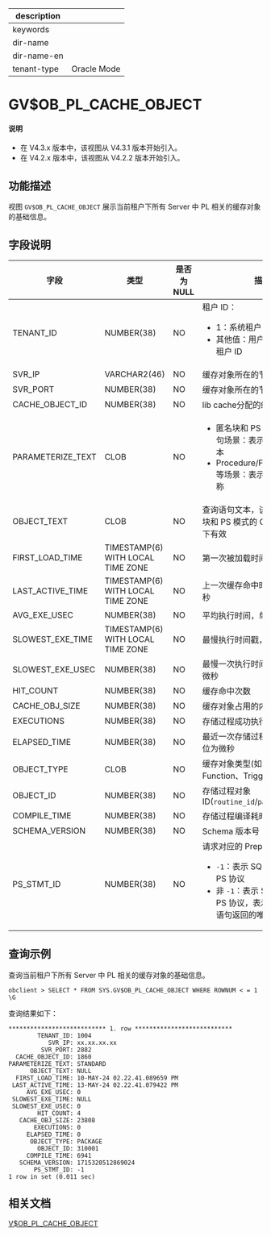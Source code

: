 |description||
|---|---|
|keywords||
|dir-name||
|dir-name-en||
|tenant-type| Oracle Mode |

# GV$OB_PL_CACHE_OBJECT

<main id="notice" type='explain'>
  <h4>说明</h4>
  <ul><li>在 V4.3.x 版本中，该视图从 V4.3.1 版本开始引入。</li><li>在 V4.2.x 版本中，该视图从 V4.2.2 版本开始引入。</li></ul>
</main>

## 功能描述

视图 `GV$OB_PL_CACHE_OBJECT` 展示当前租户下所有 Server 中 PL 相关的缓存对象的基础信息。

## 字段说明

| **字段** | **类型** | **是否为 NULL** | **描述** |
| ---- | ---- | ---- | ---- |
| TENANT_ID         | NUMBER(38)         | NO   |  租户 ID：<ul><li>1：系统租户 ID  </li><li>其他值：用户租户或者 Meta 租户 ID </li></ul>   |
| SVR_IP            | VARCHAR2(46)       | NO   |  缓存对象所在的节点地址   |
| SVR_PORT          | NUMBER(38)         | NO   |  缓存对象所在的节点端口   |
| CACHE_OBJECT_ID   | NUMBER(38)         | NO   |  lib cache分配的缓存对象id   |
| PARAMETERIZE_TEXT | CLOB               | NO   |  <ul><li>匿名块和 PS 模式的 CALL 语句场景：表示参数化 SQL 文本  </li><li>Procedure/Fuction/Package 等场景：表示存储过程对象名称 </li></ul>    |
| OBJECT_TEXT       | CLOB               | NO   |  查询语句文本，该字段仅在匿名块和 PS 模式的 CALL 语句场景下有效   |
| FIRST_LOAD_TIME   | TIMESTAMP(6) WITH LOCAL TIME ZONE     | NO   |  第一次被加载时间，单位为微秒  |
| LAST_ACTIVE_TIME  | TIMESTAMP(6) WITH LOCAL TIME ZONE     | NO   |  上一次缓存命中时间，单位为微秒   |
| AVG_EXE_USEC      | NUMBER(38)         | NO   |  平均执行时间，单位为微秒   |
| SLOWEST_EXE_TIME  | TIMESTAMP(6) WITH LOCAL TIME ZONE     | NO   |  最慢执行时间戳，单位为微秒   |
| SLOWEST_EXE_USEC  | NUMBER(38)         | NO   |  最慢一次执行时间耗时，单位为微秒  |
| HIT_COUNT         | NUMBER(38)         | NO   |  缓存命中次数   |
| CACHE_OBJ_SIZE    | NUMBER(38)         | NO   |  缓存对象占用的内存大小   |
| EXECUTIONS        | NUMBER(38)         | NO   |  存储过程成功执行的次数   |
| ELAPSED_TIME      | NUMBER(38)         | NO   |  最近一次存储过程执行时间，单位为微秒   |
| OBJECT_TYPE       | CLOB               | NO   |  缓存对象类型(如：Procedure、Function、Trigger 等)   |
| OBJECT_ID         | NUMBER(38)         | NO   |  存储过程对象 ID(`routine_id`/`package_id`)   |
| COMPILE_TIME      | NUMBER(38)         | NO   |  存储过程编译耗时，单位为微秒   |
| SCHEMA_VERSION    | NUMBER(38)         | NO   |  Schema 版本号   |
| PS_STMT_ID        | NUMBER(38)         | NO   |  请求对应的 Prepare ID：<ul><li>`-1`：表示 SQL 语句没有使用 PS 协议  </li><li>非 `-1`：表示 SQL 语句使用了 PS 协议，表示 PS 协议对该语句返回的唯一标志    |

## 查询示例

查询当前租户下所有 Server 中 PL 相关的缓存对象的基础信息。

```shell
obclient > SELECT * FROM SYS.GV$OB_PL_CACHE_OBJECT WHERE ROWNUM < = 1 \G
```

查询结果如下：

```shell
*************************** 1. row ***************************
        TENANT_ID: 1004
           SVR_IP: xx.xx.xx.xx
         SVR_PORT: 2882
  CACHE_OBJECT_ID: 1860
PARAMETERIZE_TEXT: STANDARD
      OBJECT_TEXT: NULL
  FIRST_LOAD_TIME: 10-MAY-24 02.22.41.089659 PM
 LAST_ACTIVE_TIME: 13-MAY-24 02.22.41.079422 PM
     AVG_EXE_USEC: 0
 SLOWEST_EXE_TIME: NULL
 SLOWEST_EXE_USEC: 0
        HIT_COUNT: 4
   CACHE_OBJ_SIZE: 23808
       EXECUTIONS: 0
     ELAPSED_TIME: 0
      OBJECT_TYPE: PACKAGE
        OBJECT_ID: 310001
     COMPILE_TIME: 6941
   SCHEMA_VERSION: 1715320512869024
       PS_STMT_ID: -1
1 row in set (0.011 sec)
```

## 相关文档

[V$OB_PL_CACHE_OBJECT](32610.v-ob_pl_cache_object-of-oracle-mode.md)
